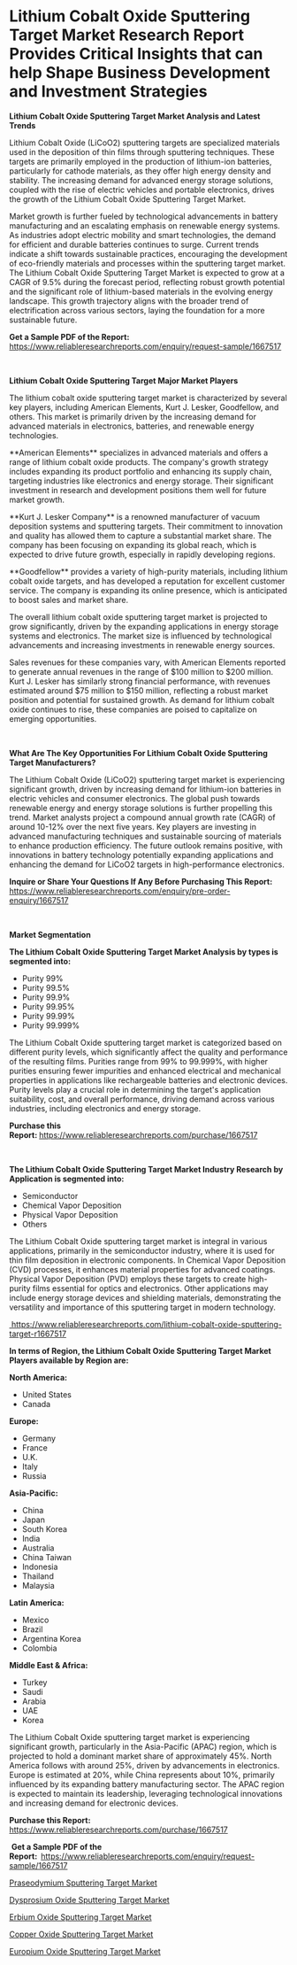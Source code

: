 <p><h1>Lithium Cobalt Oxide Sputtering Target Market Research Report Provides Critical Insights that can help Shape Business Development and Investment Strategies</h1></p><p><strong>Lithium Cobalt Oxide Sputtering Target Market Analysis and Latest Trends</strong></p>
<p><p>Lithium Cobalt Oxide (LiCoO2) sputtering targets are specialized materials used in the deposition of thin films through sputtering techniques. These targets are primarily employed in the production of lithium-ion batteries, particularly for cathode materials, as they offer high energy density and stability. The increasing demand for advanced energy storage solutions, coupled with the rise of electric vehicles and portable electronics, drives the growth of the Lithium Cobalt Oxide Sputtering Target Market.</p><p>Market growth is further fueled by technological advancements in battery manufacturing and an escalating emphasis on renewable energy systems. As industries adopt electric mobility and smart technologies, the demand for efficient and durable batteries continues to surge. Current trends indicate a shift towards sustainable practices, encouraging the development of eco-friendly materials and processes within the sputtering target market. The Lithium Cobalt Oxide Sputtering Target Market is expected to grow at a CAGR of 9.5% during the forecast period, reflecting robust growth potential and the significant role of lithium-based materials in the evolving energy landscape. This growth trajectory aligns with the broader trend of electrification across various sectors, laying the foundation for a more sustainable future.</p></p>
<p><strong>Get a Sample PDF of the Report:&nbsp;</strong> <a href="https://www.reliableresearchreports.com/enquiry/request-sample/1667517?utm_campaign=102&utm_medium=2&utm_source=Github&utm_content=ia&utm_term=08032025&utm_id=lithium-cobalt-oxide-sputtering-target">https://www.reliableresearchreports.com/enquiry/request-sample/1667517</a></p>
<p>&nbsp;</p>
<p><strong>Lithium Cobalt Oxide Sputtering Target Major Market Players</strong></p>
<p><p>The lithium cobalt oxide sputtering target market is characterized by several key players, including American Elements, Kurt J. Lesker, Goodfellow, and others. This market is primarily driven by the increasing demand for advanced materials in electronics, batteries, and renewable energy technologies.</p><p>**American Elements** specializes in advanced materials and offers a range of lithium cobalt oxide products. The company's growth strategy includes expanding its product portfolio and enhancing its supply chain, targeting industries like electronics and energy storage. Their significant investment in research and development positions them well for future market growth.</p><p>**Kurt J. Lesker Company** is a renowned manufacturer of vacuum deposition systems and sputtering targets. Their commitment to innovation and quality has allowed them to capture a substantial market share. The company has been focusing on expanding its global reach, which is expected to drive future growth, especially in rapidly developing regions.</p><p>**Goodfellow** provides a variety of high-purity materials, including lithium cobalt oxide targets, and has developed a reputation for excellent customer service. The company is expanding its online presence, which is anticipated to boost sales and market share.</p><p>The overall lithium cobalt oxide sputtering target market is projected to grow significantly, driven by the expanding applications in energy storage systems and electronics. The market size is influenced by technological advancements and increasing investments in renewable energy sources.</p><p>Sales revenues for these companies vary, with American Elements reported to generate annual revenues in the range of $100 million to $200 million. Kurt J. Lesker has similarly strong financial performance, with revenues estimated around $75 million to $150 million, reflecting a robust market position and potential for sustained growth. As demand for lithium cobalt oxide continues to rise, these companies are poised to capitalize on emerging opportunities.</p></p>
<p>&nbsp;</p>
<p><strong>What Are The Key Opportunities For Lithium Cobalt Oxide Sputtering Target Manufacturers?</strong></p>
<p><p>The Lithium Cobalt Oxide (LiCoO2) sputtering target market is experiencing significant growth, driven by increasing demand for lithium-ion batteries in electric vehicles and consumer electronics. The global push towards renewable energy and energy storage solutions is further propelling this trend. Market analysts project a compound annual growth rate (CAGR) of around 10-12% over the next five years. Key players are investing in advanced manufacturing techniques and sustainable sourcing of materials to enhance production efficiency. The future outlook remains positive, with innovations in battery technology potentially expanding applications and enhancing the demand for LiCoO2 targets in high-performance electronics.</p></p>
<p><strong>Inquire or Share Your Questions If Any Before Purchasing This Report:</strong> <a href="https://www.reliableresearchreports.com/enquiry/pre-order-enquiry/1667517?utm_campaign=102&utm_medium=2&utm_source=Github&utm_content=ia&utm_term=08032025&utm_id=lithium-cobalt-oxide-sputtering-target">https://www.reliableresearchreports.com/enquiry/pre-order-enquiry/1667517</a></p>
<p>&nbsp;</p>
<p><strong>Market Segmentation</strong></p>
<p><strong>The Lithium Cobalt Oxide Sputtering Target Market Analysis by types is segmented into:</strong></p>
<p><ul><li>Purity 99%</li><li>Purity 99.5%</li><li>Purity 99.9%</li><li>Purity 99.95%</li><li>Purity 99.99%</li><li>Purity 99.999%</li></ul></p>
<p><p>The Lithium Cobalt Oxide sputtering target market is categorized based on different purity levels, which significantly affect the quality and performance of the resulting films. Purities range from 99% to 99.999%, with higher purities ensuring fewer impurities and enhanced electrical and mechanical properties in applications like rechargeable batteries and electronic devices. Purity levels play a crucial role in determining the target's application suitability, cost, and overall performance, driving demand across various industries, including electronics and energy storage.</p></p>
<p><strong>Purchase this Report:&nbsp;</strong><a href="https://www.reliableresearchreports.com/purchase/1667517?utm_campaign=102&utm_medium=2&utm_source=Github&utm_content=ia&utm_term=08032025&utm_id=lithium-cobalt-oxide-sputtering-target">https://www.reliableresearchreports.com/purchase/1667517</a></p>
<p>&nbsp;</p>
<p><strong>The Lithium Cobalt Oxide Sputtering Target Market Industry Research by Application is segmented into:</strong></p>
<p><ul><li>Semiconductor</li><li>Chemical Vapor Deposition</li><li>Physical Vapor Deposition</li><li>Others</li></ul></p>
<p><p>The Lithium Cobalt Oxide sputtering target market is integral in various applications, primarily in the semiconductor industry, where it is used for thin film deposition in electronic components. In Chemical Vapor Deposition (CVD) processes, it enhances material properties for advanced coatings. Physical Vapor Deposition (PVD) employs these targets to create high-purity films essential for optics and electronics. Other applications may include energy storage devices and shielding materials, demonstrating the versatility and importance of this sputtering target in modern technology.</p></p>
<p><a href="https://www.reliableresearchreports.com/lithium-cobalt-oxide-sputtering-target-r1667517?utm_campaign=102&utm_medium=2&utm_source=Github&utm_content=ia&utm_term=08032025&utm_id=lithium-cobalt-oxide-sputtering-target">&nbsp;https://www.reliableresearchreports.com/lithium-cobalt-oxide-sputtering-target-r1667517</a></p>
<p><strong>In terms of Region, the Lithium Cobalt Oxide Sputtering Target Market Players available by Region are:</strong></p>
<p>
    <p> <strong> North America: </strong>
        <ul>
            <li>United States</li>
            <li>Canada</li>
        </ul>
        </p> 
    <p> <strong> Europe: </strong>
        <ul>
            <li>Germany</li>
            <li>France</li>
            <li>U.K.</li>
            <li>Italy</li>
            <li>Russia</li>
        </ul>
        </p> 
    <p> <strong> Asia-Pacific: </strong>
        <ul>
            <li>China</li>
            <li>Japan</li>
            <li>South Korea</li>
            <li>India</li>
            <li>Australia</li>
            <li>China Taiwan</li>
            <li>Indonesia</li>
            <li>Thailand</li>
            <li>Malaysia</li>
        </ul>
        </p> 
    <p> <strong> Latin America: </strong>
        <ul>
            <li>Mexico</li>
            <li>Brazil</li>
            <li>Argentina Korea</li>
            <li>Colombia</li>
        </ul>
        </p> 
    <p> <strong> Middle East & Africa: </strong>
        <ul>
            <li>Turkey</li>
            <li>Saudi</li>
            <li>Arabia</li>
            <li>UAE</li>
            <li>Korea</li>
        </ul>
    </p>
    </p>
<p><p>The Lithium Cobalt Oxide sputtering target market is experiencing significant growth, particularly in the Asia-Pacific (APAC) region, which is projected to hold a dominant market share of approximately 45%. North America follows with around 25%, driven by advancements in electronics. Europe is estimated at 20%, while China represents about 10%, primarily influenced by its expanding battery manufacturing sector. The APAC region is expected to maintain its leadership, leveraging technological innovations and increasing demand for electronic devices.</p></p>
<p><strong>Purchase this Report: </strong><a href="https://www.reliableresearchreports.com/purchase/1667517?utm_campaign=102&utm_medium=2&utm_source=Github&utm_content=ia&utm_term=08032025&utm_id=lithium-cobalt-oxide-sputtering-target">https://www.reliableresearchreports.com/purchase/1667517</a></p>
<p>&nbsp;<strong>Get a Sample PDF of the Report:&nbsp;&nbsp;</strong><a href="https://www.reliableresearchreports.com/enquiry/request-sample/1667517?utm_campaign=102&utm_medium=2&utm_source=Github&utm_content=ia&utm_term=08032025&utm_id=lithium-cobalt-oxide-sputtering-target">https://www.reliableresearchreports.com/enquiry/request-sample/1667517</a></p>
<p><strong></strong></p>
<p><p><a href="https://github.com/dayaanapis5/Market-Research-Report-List-1/blob/main/praseodymium-sputtering-target-market.md?utm_campaign=102&utm_medium=2&utm_source=Github&utm_content=ia&utm_term=08032025&utm_id=lithium-cobalt-oxide-sputtering-target">Praseodymium Sputtering Target Market</a></p><p><a href="https://github.com/vaduzunny/Market-Research-Report-List-1/blob/main/dysprosium-oxide-sputtering-target-market.md?utm_campaign=102&utm_medium=2&utm_source=Github&utm_content=ia&utm_term=08032025&utm_id=lithium-cobalt-oxide-sputtering-target">Dysprosium Oxide Sputtering Target Market</a></p><p><a href="https://github.com/gasikcalbos8/Market-Research-Report-List-1/blob/main/erbium-oxide-sputtering-target-market.md?utm_campaign=102&utm_medium=2&utm_source=Github&utm_content=ia&utm_term=08032025&utm_id=lithium-cobalt-oxide-sputtering-target">Erbium Oxide Sputtering Target Market</a></p><p><a href="https://github.com/ubavicachida/Market-Research-Report-List-1/blob/main/copper-oxide-sputtering-target-market.md?utm_campaign=102&utm_medium=2&utm_source=Github&utm_content=ia&utm_term=08032025&utm_id=lithium-cobalt-oxide-sputtering-target">Copper Oxide Sputtering Target Market</a></p><p><a href="https://github.com/dringmurza6r/Market-Research-Report-List-1/blob/main/europium-oxide-sputtering-target-market.md?utm_campaign=102&utm_medium=2&utm_source=Github&utm_content=ia&utm_term=08032025&utm_id=lithium-cobalt-oxide-sputtering-target">Europium Oxide Sputtering Target Market</a></p></p>